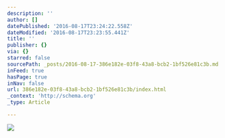 ```yaml
---
description: ''
author: []
datePublished: '2016-08-17T23:24:22.558Z'
dateModified: '2016-08-17T23:23:55.441Z'
title: ''
publisher: {}
via: {}
starred: false
sourcePath: _posts/2016-08-17-386e182e-03f8-43a8-bcb2-1bf526e81c3b.md
inFeed: true
hasPage: true
inNav: false
url: 386e182e-03f8-43a8-bcb2-1bf526e81c3b/index.html
_context: 'http://schema.org'
_type: Article

---
```

![](https://the-grid-user-content.s3-us-west-2.amazonaws.com/80bca6d0-35ae-423b-a714-d026d7e130f7.jpg)